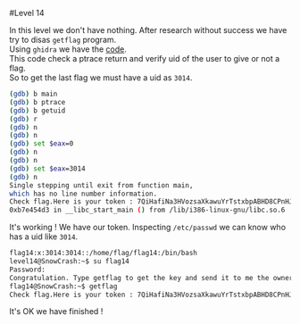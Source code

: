 #Level 14

In this level we don't have nothing. After research without success we have try to disas `getflag` program.  
Using `ghidra` we have the [code](./resources/main.c).  
This code check a ptrace return and verify uid of the user to give or not a flag.  
So to get the last flag we must have a uid as `3014`.

```bash
(gdb) b main
(gdb) b ptrace
(gdb) b getuid
(gdb) r
(gdb) n
(gdb) n
(gdb) set $eax=0
(gdb) n
(gdb) n
(gdb) set $eax=3014
(gdb) n
Single stepping until exit from function main,
which has no line number information.
Check flag.Here is your token : 7QiHafiNa3HVozsaXkawuYrTstxbpABHD8CPnHJ
0xb7e454d3 in __libc_start_main () from /lib/i386-linux-gnu/libc.so.6
```

It's working ! We have our token. 
Inspecting `/etc/passwd` we can know who has a uid like `3014`.

```bash
flag14:x:3014:3014::/home/flag/flag14:/bin/bash
level14@SnowCrash:~$ su flag14
Password: 
Congratulation. Type getflag to get the key and send it to me the owner of this livecd :)
flag14@SnowCrash:~$ getflag
Check flag.Here is your token : 7QiHafiNa3HVozsaXkawuYrTstxbpABHD8CPnHJ
```
It's OK we have finished !
